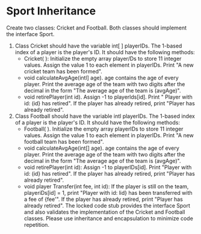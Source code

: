 # Sport Inheritance
   Create two classes: Cricket and Football. Both classes should implement the interface Sport.

1. Class Cricket should have the variable int[ ] playerIDs. The 1-based index of a player is the player's
   ID. It should have the following methods:
   * Cricket( ): Initialize the empty array player/Ds to store 11 integer values. Assign the value 1 to each
   element in playerIDs. Print "A new cricket team has been formed".
   * void calculateAvgAge(intl] age). age contains the age of every player. Print the average age of the
   team with two digits after the decimal in the form "The average age of the team is (avgAge)".
   * void retirePlayer(int id). Assign -1 to playerlds[id]. Print " Player with id: (id} has retired". If the
   player has already retired, print "Player has already retired".
2. Class Football should have the variable intl playerIDs. The 1-based index of a player is the player's
   ID. It should have the following methods:
   * Football( ). Initialize the empty array playerIDs to store 11 integer values. Assign the value 1 to each
   element in playerIDs. Print "A new football team has been formed".
   * void calculateAvgAge(int[] age). age contains the age of every player. Print the average age of the
   team with two digits after the decimal in the form "The average age of the team is (avgAge)".
   * void retirePlayer(int id): Assign -1 to playerIDs[id]. Print "Player with id: (id} has retired". If the
   player has already retired, print "Player has already retired".
   * void player Transfer(int fee, int id): If the player is still on the team, playeriDs[id] = 1, print "Player with
   id: lid} has been transferred with a fee of {fee'". If the player has already retired, print "Player has
   already retired".
   The locked code stub provides the interface Sport and also validates the implementation of the Cricket
   and Football classes. Please use inheritance and encapsulation to minimize code repetition.
